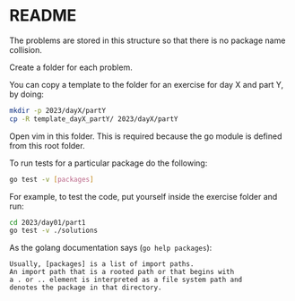 # README

The problems are stored in this structure so that there is no package name collision.

Create a folder for each problem.

You can copy a template to the folder for an exercise for day X and part Y, by doing:

```sh
mkdir -p 2023/dayX/partY
cp -R template_dayX_partY/ 2023/dayX/partY
```

Open vim in this folder. This is required because the go module is defined from this root folder.

To run tests for a particular package do the following:

```sh
go test -v [packages]
```

For example, to test the code, put yourself inside the exercise folder and run:

```sh
cd 2023/day01/part1
go test -v ./solutions
```

As the golang documentation says (`go help packages`):

```
Usually, [packages] is a list of import paths.
An import path that is a rooted path or that begins with
a . or .. element is interpreted as a file system path and
denotes the package in that directory.
```
